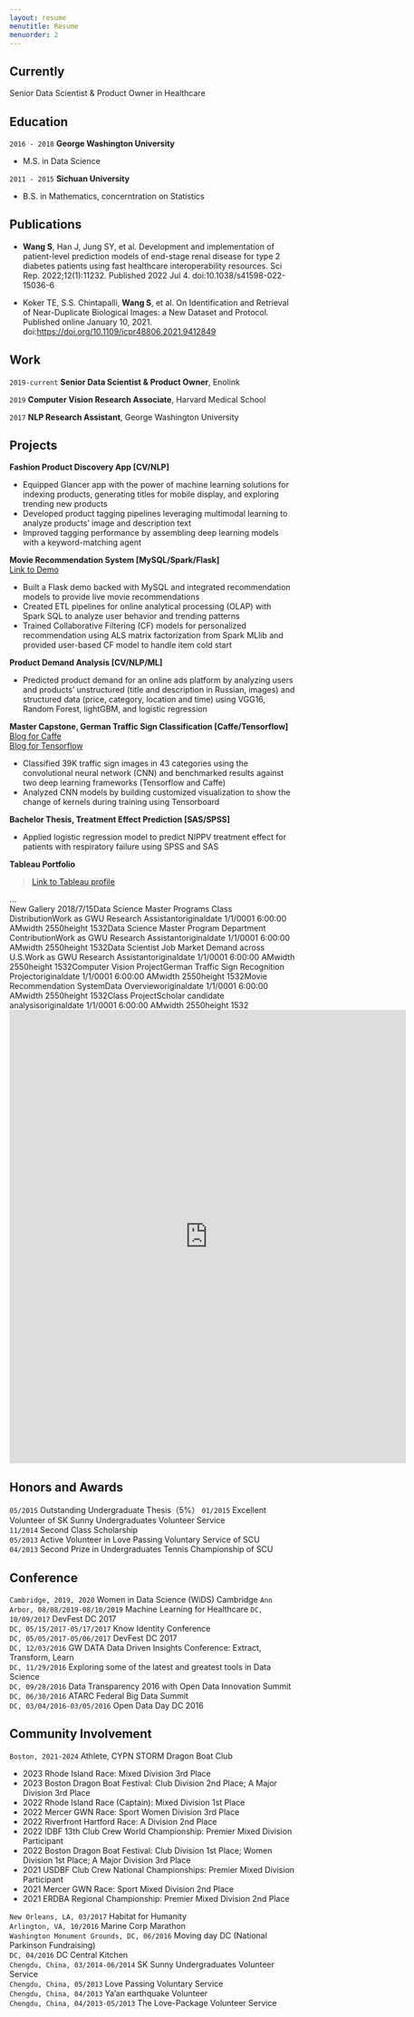 ```yaml
---
layout: resume
menutitle: Resume
menuorder: 2
---
```


## Currently

Senior Data Scientist & Product Owner in Healthcare

## Education

`2016 - 2018`
**George Washington University**
* M.S. in Data Science

`2011 - 2015`
**Sichuan University**
* B.S. in Mathematics, concerntration on Statistics 

## Publications

* **Wang S**, Han J, Jung SY, et al. Development and implementation of patient-level prediction models of end-stage renal disease for type 2 diabetes patients using fast healthcare interoperability resources. Sci Rep. 2022;12(1):11232. Published 2022 Jul 4. doi:10.1038/s41598-022-15036-6  

* Koker TE, S.S. Chintapalli, **Wang S**, et al. On Identification and Retrieval of Near-Duplicate Biological Images: a New Dataset and Protocol. Published online January 10, 2021. doi:https://doi.org/10.1109/icpr48806.2021.9412849  

## Work

`2019-current` 
**Senior Data Scientist & Product Owner**, Enolink

`2019`
**Computer Vision Research Associate**, Harvard Medical School  

`2017`
**NLP Research Assistant**, George Washington University       

## Projects  

**Fashion Product Discovery App [CV/NLP]**
* Equipped Glancer app with the power of machine learning solutions for indexing products, generating titles for mobile display, and exploring trending new products  
* Developed product tagging pipelines leveraging multimodal learning to analyze products’ image and description text  
* Improved tagging performance by assembling deep learning models with a keyword-matching agent  

**Movie Recommendation System [MySQL/Spark/Flask]**  
<a href="https://san-wang.github.io/blog/Movie_Recommender">Link to Demo</a>  
* Built a Flask demo backed with MySQL and integrated recommendation models to provide live movie recommendations  
* Created ETL pipelines for online analytical processing (OLAP) with Spark SQL to analyze user behavior and trending patterns  
* Trained Collaborative Filtering (CF) models for personalized recommendation using ALS matrix factorization from Spark MLlib and provided user-based CF model to handle item cold start  

**Product Demand Analysis [CV/NLP/ML]**  
* Predicted product demand for an online ads platform by analyzing users and products’ unstructured (title and description in Russian, images) and structured data (price, category, location and time) using VGG16, Random Forest, lightGBM, and logistic regression  

**Master Capstone, German Traffic Sign Classification [Caffe/Tensorflow]**  
[Blog for Caffe](https://san-wang.github.io/blog/GTSRB_Caffe/)  
[Blog for Tensorflow](https://san-wang.github.io/blog/GTSRB_Tensorflow/)  
* Classified 39K traffic sign images in 43 categories using the convolutional neural network (CNN) and benchmarked results against two deep learning frameworks (Tensorflow and Caffe)  
* Analyzed CNN models by building customized visualization to show the change of kernels during training using Tensorboard  

**Bachelor Thesis, Treatment Effect Prediction [SAS/SPSS]**  
* Applied logistic regression model to predict NIPPV treatment effect for patients with respiratory failure using SPSS and SAS  

**Tableau Portfolio**  
>[Link to Tableau profile](https://public.tableau.com/profile/san.wang#!/vizhome)  

<div id="cp_widget_6ddbbee1-43b7-423a-8ac4-1424eaf31df9">...</div><script type="text/javascript">
var cpo = []; cpo["_object"] ="cp_widget_6ddbbee1-43b7-423a-8ac4-1424eaf31df9"; cpo["_fid"] = "AwEALTuMiWbL";
var _cpmp = _cpmp || []; _cpmp.push(cpo);
(function() { var cp = document.createElement("script"); cp.type = "text/javascript";
cp.async = true; cp.src = "//www.cincopa.com/media-platform/runtime/libasync.js";
var c = document.getElementsByTagName("script")[0];
c.parentNode.insertBefore(cp, c); })(); </script><noscript><span>New Gallery 2018/7/15</span><span>Data Science Master Programs Class  Distribution</span><span>Work as GWU Research Assistant</span><span>originaldate</span><span> 1/1/0001 6:00:00 AM</span><span>width</span><span> 2550</span><span>height</span><span> 1532</span><span>Data Science Master Program Department Contribution</span><span>Work as GWU Research Assistant</span><span>originaldate</span><span> 1/1/0001 6:00:00 AM</span><span>width</span><span> 2550</span><span>height</span><span> 1532</span><span>Data Scientist Job Market Demand across U.S.</span><span>Work as GWU Research Assistant</span><span>originaldate</span><span> 1/1/0001 6:00:00 AM</span><span>width</span><span> 2550</span><span>height</span><span> 1532</span><span>Computer Vision Project</span><span>German Traffic Sign Recognition Project</span><span>originaldate</span><span> 1/1/0001 6:00:00 AM</span><span>width</span><span> 2550</span><span>height</span><span> 1532</span><span>Movie Recommendation System</span><span>Data Overview</span><span>originaldate</span><span> 1/1/0001 6:00:00 AM</span><span>width</span><span> 2550</span><span>height</span><span> 1532</span><span>Class Project</span><span>Scholar candidate analysis</span><span>originaldate</span><span> 1/1/0001 6:00:00 AM</span><span>width</span><span> 2550</span><span>height</span><span> 1532</span></noscript>  

<iframe seamless frameborder="0" src="https://public.tableau.com/views/Profile_25/Profile?:embed=yes&:display_count=yes&:showVizHome=no" width = '700' height = '800' scrolling='yes' ></iframe>    

## Honors and Awards  

`05/2015` Outstanding Undergraduate Thesis（5%） 
`01/2015` Excellent Volunteer of SK Sunny Undergraduates Volunteer Service  
`11/2014` Second Class Scholarship   
`05/2013` Active Volunteer in Love Passing Voluntary Service of SCU  
`04/2013` Second Prize in Undergraduates Tennis Championship of SCU  

## Conference

`Cambridge, 2019, 2020` Women in Data Science (WiDS) Cambridge 
`Ann Arbor, 08/08/2019-08/10/2019` Machine Learning for Healthcare 
`DC, 10/09/2017` DevFest DC 2017  
`DC, 05/15/2017-05/17/2017` Know Identity Conference  
`DC, 05/05/2017-05/06/2017` DevFest DC 2017  
`DC, 12/03/2016` GW DATA Data Driven Insights Conference: Extract, Transform, Learn  
`DC, 11/29/2016` Exploring some of the latest and greatest tools in Data Science  
`DC, 09/28/2016` Data Transparency 2016 with Open Data Innovation Summit  
`DC, 06/30/2016` ATARC Federal Big Data Summit  
`DC, 03/04/2016-03/05/2016` Open Data Day DC 2016  

## Community Involvement  

`Boston, 2021-2024` Athlete, CYPN STORM Dragon Boat Club  
* 2023 Rhode Island Race: Mixed Division 3rd Place  
* 2023 Boston Dragon Boat Festival: Club Division 2nd Place; A Major Division 3rd Place  
* 2022 Rhode Island Race (Captain): Mixed Division 1st Place  
* 2022 Mercer GWN Race: Sport Women Division 3rd Place  
* 2022 Riverfront Hartford Race: A Division 2nd Place  
* 2022 IDBF 13th Club Crew World Championship: Premier Mixed Division Participant  
* 2022 Boston Dragon Boat Festival: Club Division 1st Place; Women Division 1st Place; A Major Division 3rd Place  
* 2021 USDBF Club Crew National Championships: Premier Mixed Division Participant  
* 2021 Mercer GWN Race: Sport Mixed Division 2nd Place  
* 2021 ERDBA Regional Championship: Premier Mixed Division 2nd Place  

`New Orleans, LA, 03/2017` Habitat for Humanity  
`Arlington, VA, 10/2016` Marine Corp Marathon  
`Washington Monument Grounds, DC, 06/2016` Moving day DC (National Parkinson Fundraising)  
`DC, 04/2016` DC Central Kitchen  
`Chengdu, China, 03/2014-06/2014` SK Sunny Undergraduates Volunteer Service  
`Chengdu, China, 05/2013` Love Passing Voluntary Service  
`Chengdu, China, 04/2013` Ya’an earthquake Volunteer  
`Chengdu, China, 04/2013-05/2013` The Love-Package Volunteer Service  


<!-- ### Footer

Last updated: September, 2024 -->
